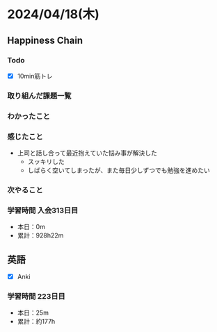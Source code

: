 # 2024/04/18(木)

## Happiness Chain

### Todo

- [x] 10min筋トレ

### 取り組んだ課題一覧

### わかったこと

### 感じたこと

- 上司と話し合って最近抱えていた悩み事が解決した
  - スッキリした
  - しばらく空いてしまったが、また毎日少しずつでも勉強を進めたい

### 次やること

### 学習時間 入会313日目

- 本日：0m
- 累計：928h22m

## 英語

- [x] Anki

### 学習時間 223日目

- 本日：25m
- 累計：約177h
